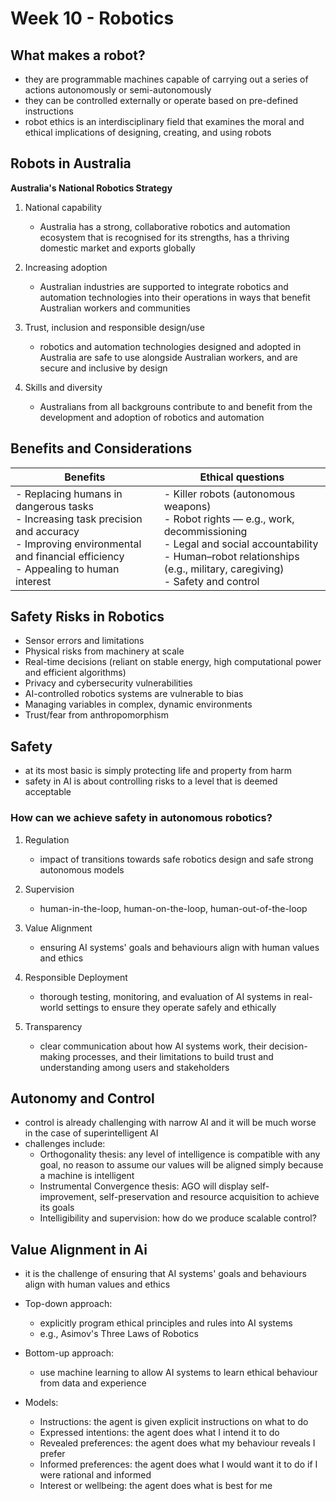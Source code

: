 # Week 10 - Robotics

## What makes a robot?
- they are programmable machines capable of carrying out a series of actions autonomously or semi-autonomously
- they can be controlled externally or operate based on pre-defined instructions
- robot ethics is an interdisciplinary field that examines the moral and ethical implications of designing, creating, and using robots

## Robots in Australia
**Australia's National Robotics Strategy**

1. National capability
    - Australia has a strong, collaborative robotics and automation ecosystem that is recognised for its strengths, has a thriving domestic market and exports globally

2. Increasing adoption
    - Australian industries are supported to integrate robotics and automation technologies into their operations in ways that benefit Australian workers and communities

3. Trust, inclusion and responsible design/use
    - robotics and automation technologies designed and adopted in Australia are safe to use alongside Australian workers, and are secure and inclusive by design

4. Skills and diversity
    - Australians from all backgrouns contribute to and benefit from the development and adoption of robotics and automation


## Benefits and Considerations 

| Benefits | Ethical questions |
|---|---|
| - Replacing humans in dangerous tasks<br>- Increasing task precision and accuracy<br>- Improving environmental and financial efficiency<br>- Appealing to human interest | - Killer robots (autonomous weapons)<br>- Robot rights — e.g., work, decommissioning<br>- Legal and social accountability<br>- Human–robot relationships (e.g., military, caregiving)<br>- Safety and control |

## Safety Risks in Robotics
- Sensor errors and limitations
- Physical risks from machinery at scale
- Real-time decisions (reliant on stable energy, high computational power and efficient algorithms)
- Privacy and cybersecurity vulnerabilities
- AI-controlled robotics systems are vulnerable to bias
- Managing variables in complex, dynamic environments
- Trust/fear from anthropomorphism

## Safety
- at its most basic is simply protecting life and property from harm
- safety in AI is about controlling risks to a level that is deemed acceptable

### How can we achieve safety in autonomous robotics?
1. Regulation
    - impact of transitions towards safe robotics design and safe strong autonomous models

2. Supervision
    - human-in-the-loop, human-on-the-loop, human-out-of-the-loop

3. Value Alignment
    - ensuring AI systems' goals and behaviours align with human values and ethics

4. Responsible Deployment
    - thorough testing, monitoring, and evaluation of AI systems in real-world settings to ensure they operate safely and ethically

5. Transparency
    - clear communication about how AI systems work, their decision-making processes, and their limitations to build trust and understanding among users and stakeholders


## Autonomy and Control
- control is already challenging with narrow AI and it will be much worse in the case of superintelligent AI
- challenges include:
    - Orthogonality thesis: any level of intelligence is compatible with any goal, no reason to assume our values will be aligned simply because a machine is intelligent
    - Instrumental Convergence thesis: AGO will display self-improvement, self-preservation and resource acquisition to achieve its goals
    - Intelligibility and supervision: how do we produce scalable control?

## Value Alignment in Ai
- it is the challenge of ensuring that AI systems' goals and behaviours align with human values and ethics

- Top-down approach:
    - explicitly program ethical principles and rules into AI systems
    - e.g., Asimov's Three Laws of Robotics

- Bottom-up approach:
    - use machine learning to allow AI systems to learn ethical behaviour from data and experience

- Models: 
    - Instructions: the agent is given explicit instructions on what to do
    - Expressed intentions: the agent does what I intend it to do
    - Revealed preferences: the agent does what my behaviour reveals I prefer
    - Informed preferences: the agent does what I would want it to do if I were rational and informed
    - Interest or wellbeing: the agent does what is best for me
